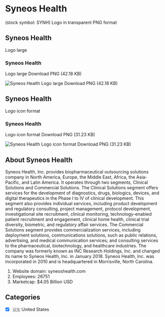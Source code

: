 # Syneos Health
 (stock symbol: SYNH) Logo in transparent PNG format

## Syneos Health
 Logo large

### Syneos Health
 Logo large Download PNG (42.18 KB)

![Syneos Health
 Logo large Download PNG (42.18 KB)](/img/orig/SYNH_BIG-5f49d5cc.png)

## Syneos Health
 Logo icon format

### Syneos Health
 Logo icon format Download PNG (31.23 KB)

![Syneos Health
 Logo icon format Download PNG (31.23 KB)](/img/orig/SYNH-224e872b.png)

## About Syneos Health


Syneos Health, Inc. provides biopharmaceutical outsourcing solutions company in North America, Europe, the Middle East, Africa, the Asia-Pacific, and Latin America. It operates through two segments, Clinical Solutions and Commercial Solutions. The Clinical Solutions segment offers services for the development of diagnostics, drugs, biologics, devices, and digital therapeutics in the Phase I to IV of clinical development. This segment also provides individual services, including product development and regulatory consulting, project management, protocol development, investigational site recruitment, clinical monitoring, technology-enabled patient recruitment and engagement, clinical home health, clinical trial diversity, biometric, and regulatory affair services. The Commercial Solutions segment provides commercialization services, including deployment solutions, communications solutions, such as public relations, advertising, and medical communication services; and consulting services to the pharmaceutical, biotechnology, and healthcare industries. The company was formerly known as INC Research Holdings, Inc. and changed its name to Syneos Health, Inc. in January 2018. Syneos Health, Inc. was incorporated in 2010 and is headquartered in Morrisville, North Carolina.

1. Website domain: syneoshealth.com
2. Employees: 26751
3. Marketcap: $4.05 Billion USD


## Categories
- [x] 🇺🇸 United States
